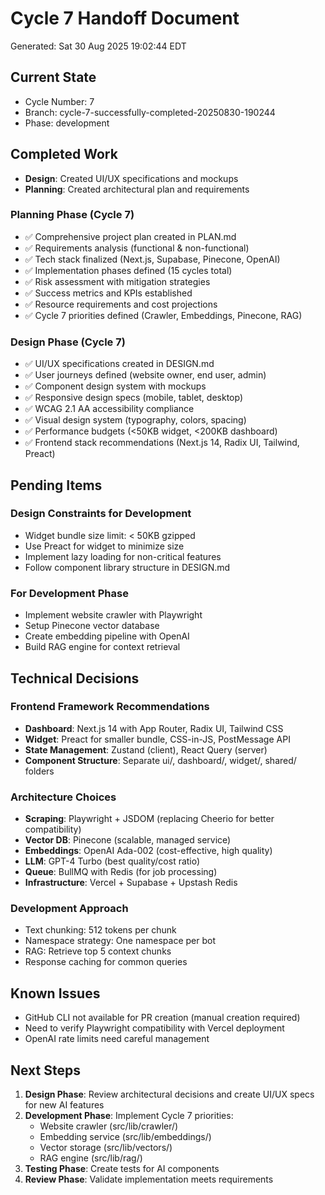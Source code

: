 # Cycle 7 Handoff Document

Generated: Sat 30 Aug 2025 19:02:44 EDT

## Current State
- Cycle Number: 7
- Branch: cycle-7-successfully-completed-20250830-190244
- Phase: development

## Completed Work
<!-- Updated by each agent as they complete their phase -->
- **Design**: Created UI/UX specifications and mockups
- **Planning**: Created architectural plan and requirements
### Planning Phase (Cycle 7)
- ✅ Comprehensive project plan created in PLAN.md
- ✅ Requirements analysis (functional & non-functional)
- ✅ Tech stack finalized (Next.js, Supabase, Pinecone, OpenAI)
- ✅ Implementation phases defined (15 cycles total)
- ✅ Risk assessment with mitigation strategies
- ✅ Success metrics and KPIs established
- ✅ Resource requirements and cost projections
- ✅ Cycle 7 priorities defined (Crawler, Embeddings, Pinecone, RAG)

### Design Phase (Cycle 7)
- ✅ UI/UX specifications created in DESIGN.md
- ✅ User journeys defined (website owner, end user, admin)
- ✅ Component design system with mockups
- ✅ Responsive design specs (mobile, tablet, desktop)
- ✅ WCAG 2.1 AA accessibility compliance
- ✅ Visual design system (typography, colors, spacing)
- ✅ Performance budgets (<50KB widget, <200KB dashboard)
- ✅ Frontend stack recommendations (Next.js 14, Radix UI, Tailwind, Preact)

## Pending Items
<!-- Items that need attention in the next phase or cycle -->
### Design Constraints for Development
- Widget bundle size limit: < 50KB gzipped
- Use Preact for widget to minimize size
- Implement lazy loading for non-critical features
- Follow component library structure in DESIGN.md

### For Development Phase  
- Implement website crawler with Playwright
- Setup Pinecone vector database
- Create embedding pipeline with OpenAI
- Build RAG engine for context retrieval

## Technical Decisions
<!-- Important technical decisions made during this cycle -->
### Frontend Framework Recommendations
- **Dashboard**: Next.js 14 with App Router, Radix UI, Tailwind CSS
- **Widget**: Preact for smaller bundle, CSS-in-JS, PostMessage API
- **State Management**: Zustand (client), React Query (server)
- **Component Structure**: Separate ui/, dashboard/, widget/, shared/ folders

### Architecture Choices
- **Scraping**: Playwright + JSDOM (replacing Cheerio for better compatibility)
- **Vector DB**: Pinecone (scalable, managed service)
- **Embeddings**: OpenAI Ada-002 (cost-effective, high quality)
- **LLM**: GPT-4 Turbo (best quality/cost ratio)
- **Queue**: BullMQ with Redis (for job processing)
- **Infrastructure**: Vercel + Supabase + Upstash Redis

### Development Approach
- Text chunking: 512 tokens per chunk
- Namespace strategy: One namespace per bot
- RAG: Retrieve top 5 context chunks
- Response caching for common queries

## Known Issues
<!-- Issues discovered but not yet resolved -->
- GitHub CLI not available for PR creation (manual creation required)
- Need to verify Playwright compatibility with Vercel deployment
- OpenAI rate limits need careful management

## Next Steps
<!-- Clear action items for the next agent/cycle -->
1. **Design Phase**: Review architectural decisions and create UI/UX specs for new AI features
2. **Development Phase**: Implement Cycle 7 priorities:
   - Website crawler (src/lib/crawler/)
   - Embedding service (src/lib/embeddings/)
   - Vector storage (src/lib/vectors/)
   - RAG engine (src/lib/rag/)
3. **Testing Phase**: Create tests for AI components
4. **Review Phase**: Validate implementation meets requirements

